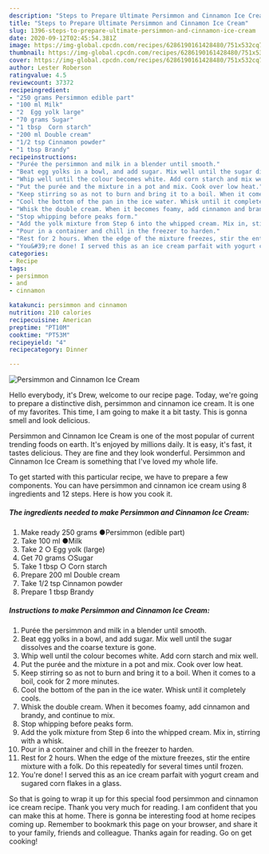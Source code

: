 ```yaml
---
description: "Steps to Prepare Ultimate Persimmon and Cinnamon Ice Cream"
title: "Steps to Prepare Ultimate Persimmon and Cinnamon Ice Cream"
slug: 1396-steps-to-prepare-ultimate-persimmon-and-cinnamon-ice-cream
date: 2020-09-12T02:45:54.381Z
image: https://img-global.cpcdn.com/recipes/6286190161428480/751x532cq70/persimmon-and-cinnamon-ice-cream-recipe-main-photo.jpg
thumbnail: https://img-global.cpcdn.com/recipes/6286190161428480/751x532cq70/persimmon-and-cinnamon-ice-cream-recipe-main-photo.jpg
cover: https://img-global.cpcdn.com/recipes/6286190161428480/751x532cq70/persimmon-and-cinnamon-ice-cream-recipe-main-photo.jpg
author: Lester Roberson
ratingvalue: 4.5
reviewcount: 37372
recipeingredient:
- "250 grams Persimmon edible part"
- "100 ml Milk"
- "2  Egg yolk large"
- "70 grams Sugar"
- "1 tbsp  Corn starch"
- "200 ml Double cream"
- "1/2 tsp Cinnamon powder"
- "1 tbsp Brandy"
recipeinstructions:
- "Purée the persimmon and milk in a blender until smooth."
- "Beat egg yolks in a bowl, and add sugar. Mix well until the sugar dissolves and the coarse texture is gone."
- "Whip well until the colour becomes white. Add corn starch and mix well."
- "Put the purée and the mixture in a pot and mix. Cook over low heat."
- "Keep stirring so as not to burn and bring it to a boil. When it comes to a boil, cook for 2 more minutes."
- "Cool the bottom of the pan in the ice water. Whisk until it completely cools."
- "Whisk the double cream. When it becomes foamy, add cinnamon and brandy, and continue to mix."
- "Stop whipping before peaks form."
- "Add the yolk mixture from Step 6 into the whipped cream. Mix in, stirring with a whisk."
- "Pour in a container and chill in the freezer to harden."
- "Rest for 2 hours. When the edge of the mixture freezes, stir the entire mixture with a folk. Do this repeatedly for several times until frozen."
- "You&#39;re done! I served this as an ice cream parfait with yogurt cream and sugared corn flakes in a glass."
categories:
- Recipe
tags:
- persimmon
- and
- cinnamon

katakunci: persimmon and cinnamon 
nutrition: 210 calories
recipecuisine: American
preptime: "PT10M"
cooktime: "PT53M"
recipeyield: "4"
recipecategory: Dinner

---
```



![Persimmon and Cinnamon Ice Cream](https://img-global.cpcdn.com/recipes/6286190161428480/751x532cq70/persimmon-and-cinnamon-ice-cream-recipe-main-photo.jpg)

Hello everybody, it's Drew, welcome to our recipe page. Today, we're going to prepare a distinctive dish, persimmon and cinnamon ice cream. It is one of my favorites. This time, I am going to make it a bit tasty. This is gonna smell and look delicious.

Persimmon and Cinnamon Ice Cream is one of the most popular of current trending foods on earth. It's enjoyed by millions daily. It is easy, it's fast, it tastes delicious. They are fine and they look wonderful. Persimmon and Cinnamon Ice Cream is something that I've loved my whole life.




To get started with this particular recipe, we have to prepare a few components. You can have persimmon and cinnamon ice cream using 8 ingredients and 12 steps. Here is how you cook it.

<!--inarticleads1-->

##### The ingredients needed to make Persimmon and Cinnamon Ice Cream:

1. Make ready 250 grams ●Persimmon (edible part)
1. Take 100 ml ●Milk
1. Take 2 ○ Egg yolk (large)
1. Get 70 grams ○Sugar
1. Take 1 tbsp ○ Corn starch
1. Prepare 200 ml Double cream
1. Take 1/2 tsp Cinnamon powder
1. Prepare 1 tbsp Brandy




<!--inarticleads2-->

##### Instructions to make Persimmon and Cinnamon Ice Cream:

1. Purée the persimmon and milk in a blender until smooth.
1. Beat egg yolks in a bowl, and add sugar. Mix well until the sugar dissolves and the coarse texture is gone.
1. Whip well until the colour becomes white. Add corn starch and mix well.
1. Put the purée and the mixture in a pot and mix. Cook over low heat.
1. Keep stirring so as not to burn and bring it to a boil. When it comes to a boil, cook for 2 more minutes.
1. Cool the bottom of the pan in the ice water. Whisk until it completely cools.
1. Whisk the double cream. When it becomes foamy, add cinnamon and brandy, and continue to mix.
1. Stop whipping before peaks form.
1. Add the yolk mixture from Step 6 into the whipped cream. Mix in, stirring with a whisk.
1. Pour in a container and chill in the freezer to harden.
1. Rest for 2 hours. When the edge of the mixture freezes, stir the entire mixture with a folk. Do this repeatedly for several times until frozen.
1. You&#39;re done! I served this as an ice cream parfait with yogurt cream and sugared corn flakes in a glass.




So that is going to wrap it up for this special food persimmon and cinnamon ice cream recipe. Thank you very much for reading. I am confident that you can make this at home. There is gonna be interesting food at home recipes coming up. Remember to bookmark this page on your browser, and share it to your family, friends and colleague. Thanks again for reading. Go on get cooking!

